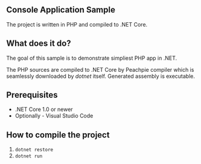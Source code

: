 ## Console Application Sample

The project is written in PHP and compiled to .NET Core.

## What does it do?

The goal of this sample is to demonstrate simpliest PHP app in .NET.

The PHP sources are compiled to .NET Core by Peachpie compiler which is seamlessly downloaded by *dotnet* itself. Generated assembly is executable.

## Prerequisites

- .NET Core 1.0 or newer
- Optionally - Visual Studio Code 

## How to compile the project

1. `dotnet restore`
2. `dotnet run`

